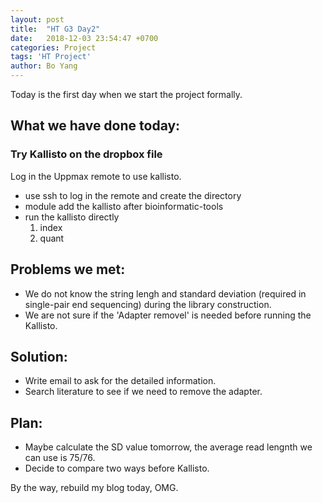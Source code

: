 ```yaml
---
layout: post
title:  "HT G3 Day2"
date:   2018-12-03 23:54:47 +0700
categories: Project
tags: 'HT Project'
author: Bo Yang
---
```

Today is the first day when we start the project formally.

## What we have done today:
### Try Kallisto on the dropbox file
Log in the Uppmax remote to use kallisto.
- use ssh to log in the remote and create the directory
- module add the kallisto after bioinformatic-tools
- run the kallisto directly 
    1. index
    2. quant
## Problems we met:
- We do not know the string lengh and standard deviation (required in single-pair end sequencing) during the library construction.
- We are not sure if the 'Adapter removel' is needed before running the Kallisto.

## Solution:
- Write email to ask for the detailed information.
- Search literature to see if we need to remove the adapter.

## Plan:
- Maybe calculate the SD value tomorrow, the average read lengnth we can use is 75/76.
- Decide to compare two ways before Kallisto.

By the way, rebuild my blog today, OMG.
    
